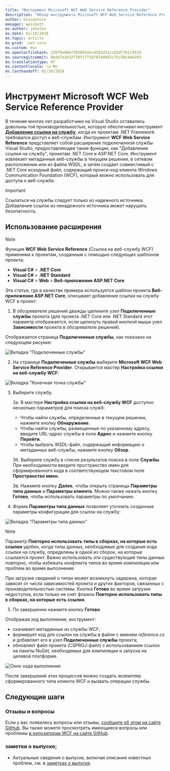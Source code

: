 ```yaml
---
title: "Инструмент Microsoft WCF Web Service Reference Provider"
description: "Обзор инструмента Microsoft WCF Web Service Reference Provider, который расширяет функциональные возможности проектов .NET Core и ASP.NET Core аналогично функции \"Добавление ссылки на службу\" для проектов .NET Framework."
author: mlacouture
manager: wpickett
ms.author: johalex
ms.date: 01/19/2018
ms.topic: article
ms.prod: .net-core
ms.custom: mvc
ms.openlocfilehash: 210f0a9bbf393055ebcd582d3accb3d77b1c9539
ms.sourcegitcommit: 8bde7a3432f30fc771079744955c75c58c4eb393
ms.translationtype: HT
ms.contentlocale: ru-RU
ms.lasthandoff: 01/20/2018
---
```

# <a name="microsoft-wcf-web-service-reference-provider-tool"></a>Инструмент Microsoft WCF Web Service Reference Provider

В течение многих лет разработчики на Visual Studio оставались довольны той производительностью, которую обеспечивал инструмент [**Добавление ссылки на службу**](../../visualstudio/data-tools/how-to-add-update-or-remove-a-wcf-data-service-reference), когда их проектам .NET Framework требовался доступ к веб-службам.  Инструмент **WCF Web Service Reference** представляет собой расширение подключенной службы Visual Studio, предоставляющее такие функции, как "Добавление ссылки на службу", проектам .NET Core и ASP.NET Core. Инструмент извлекает метаданные веб-службы в текущем решении, в сетевом расположении или из файла WSDL, а затем создает совместимый с .NET Core исходный файл, содержащий прокси-код клиента Windows Communication Foundation (WCF), который можно использовать для доступа к веб-службе.

> [!IMPORTANT]
> Ссылаться на службы следует только из надежного источника. Добавление ссылок из ненадежного источника может нарушить безопасность. 

## <a name="how-to-use-the-extension"></a>Использование расширения

> [!NOTE]
> Функция **WCF Web Service Reference** (Ссылка на веб-службу WCF) применима к проектам, созданным с помощью следующих шаблонов проекта:
> * **Visual C#** > **.NET Core**
> * **Visual C#** > **.NET Standard**
> * **Visual C#** > **Web** > **Веб-приложение ASP.NET Core**

Эта статья, где в качестве примера используется шаблон проекта **Веб-приложение ASP.NET Core**, описывает добавление ссылки на службу WCF в проект:

1. В обозревателе решений дважды щелкните узел **Подключенные службы** проекта (для проекта .NET Core или .NET Standard этот параметр отображается, если щелкнуть правой кнопкой мыши узел **Зависимости** проекта в обозревателе решений).

Отображается страница **Подключенные службы**, как показано на следующем рисунке:

![Вкладка "Подключенные службы"](./media/wcf-web-service-reference-guide/wcfcs-ConnectedServicesPage.png)

2. На странице **Подключенные службы** выберите **Microsoft WCF Web Service Reference Provider**. Открывается мастер **Настройка ссылки на веб-службу WCF**:

![Вкладка "Конечная точка службы"](./media/wcf-web-service-reference-guide/wcfcs-ServiceEndpointPage.png)

3. Выберите службу.

    3а. В мастере **Настройка ссылки на веб-службу WCF** доступно несколько параметров для поиска служб:
    
     * Чтобы найти службы, определенные в текущем решении, нажмите кнопку **Обнаружение**. 
     * Чтобы найти службы, размещенные по указанному адресу, введите URL-адрес службы в поле **Адрес** и нажмите кнопку **Перейти**.
     * Чтобы выбрать WSDL-файл, содержащий информацию о метаданных веб-службы, нажмите кнопку **Обзор**. 
     
    3б. Выберите службу в списке результатов поиска в поле **Службы**. При необходимости введите пространство имен для сформированного кода в соответствующем текстовом поле **Пространство имен**.
    
    3в. Нажмите кнопку **Далее**, чтобы открыть страницы **Параметры типа данных** и **Параметры клиента**. Можно также нажать кнопку **Готово**, чтобы использовать параметры по умолчанию.


4. Форма **Параметры типа данных** позволяет уточнить созданные параметры конфигурации для ссылок на службу:

![Вкладка "Параметры типа данных"](./media/wcf-web-service-reference-guide/wcfcs-DataTypesPage.png)

> [!NOTE]
> Параметр **Повторно использовать типы в сборках, на которые есть ссылки** удобен, когда типы данных, необходимые для создания кода ссылки на службу, определены в одной из сборок, на которые ссылается проект.  Важно использовать эти существующие типы данных повторно, чтобы избежать конфликта типов во время компиляции или проблем во время выполнения.

При загрузке сведений о типах может возникнуть задержка, которая зависит от числа зависимостей проекта и других факторов, связанных с производительностью системы. Кнопка **Готово** во время загрузки недоступна, если только не снят флажок **Повторно использовать типы в сборках, на которые есть ссылки**.

5. По завершении нажмите кнопку **Готово**.


Отображая ход выполнения, инструмент:

* скачивает метаданные из службы WCF; 
* формирует код для ссылок на службы в файле с именем *reference.cs* и добавляет его в узел **Подключенные службы** проекта; 
* обновляет файл проекта (CSPROJ-файл) с использованием ссылок на пакеты NuGet, необходимых для компиляции и запуска на целевой платформе.

![Окно хода выполнения](./media/wcf-web-service-reference-guide/wcfcs-ProgressWindow.png)

После завершения этих процессов можно создать экземпляр сформированного типа клиента WCF и вызвать операции службы.

## <a name="next-steps"></a>Следующие шаги

### <a name="feedback--questions"></a>Отзывы и вопросы
Если у вас появились вопросы или отзывы, [сообщите об этом на сайте GitHub](https://github.com/dotnet/wcf/issues/new). Вы также можете просмотреть имеющиеся вопросы или проблемы [в репозитории WCF на сайте GitHub](https://github.com/dotnet/wcf/issues?utf8=%E2%9C%93&q=is:issue%20label:tooling).

### <a name="release-notes"></a>заметки о выпуске;
* Актуальные сведения о выпуске, включая описание известных проблем, см. в [заметках о выпуске](https://github.com/dotnet/wcf/blob/master/release-notes/WCF-Web-Service-Reference-notes.md). 
